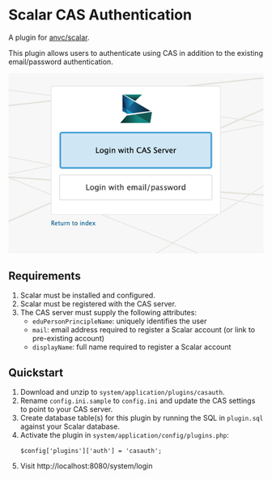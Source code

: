 # Scalar CAS Authentication 

A plugin for [anvc/scalar](https://github.com/anvc/scalar). 

This plugin allows users to authenticate using CAS in addition to the existing email/password authentication.

![Login Screen](login_select.png)

## Requirements

1. Scalar must be installed and configured.
1. Scalar must be registered with the CAS server.
2. The CAS server must supply the following attributes:
    - `eduPersonPrincipleName`: uniquely identifies the user
    - `mail`: email address required to register a Scalar account (or link to pre-existing account)
    - `displayName`: full name required to register a Scalar account

## Quickstart

1. Download and unzip to `system/application/plugins/casauth`. 
2. Rename `config.ini.sample` to `config.ini` and update the CAS settings to point to your CAS server.
3. Create database table(s) for this plugin by running the SQL in `plugin.sql` against your Scalar database.
4. Activate the plugin in `system/application/config/plugins.php`:
    ```
    $config['plugins']['auth'] = 'casauth';
    ```
5. Visit http://localhost:8080/system/login

